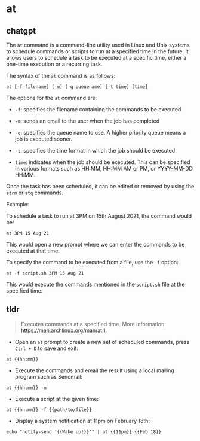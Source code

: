 # at 
## chatgpt 
The `at` command is a command-line utility used in Linux and Unix systems to schedule commands or scripts to run at a specified time in the future. It allows users to schedule a task to be executed at a specific time, either a one-time execution or a recurring task. 

The syntax of the `at` command is as follows: 

`at [-f filename] [-m] [-q queuename] [-t time] [time]`

The options for the `at` command are:

- `-f`: specifies the filename containing the commands to be executed

- `-m`: sends an email to the user when the job has completed

- `-q`: specifies the queue name to use. A higher priority queue means a job is executed sooner.

- `-t`: specifies the time format in which the job should be executed. 

- `time`: indicates when the job should be executed. This can be specified in various formats such as HH:MM, HH:MM AM or PM, or YYYY-MM-DD HH:MM.

Once the task has been scheduled, it can be edited or removed by using the `atrm` or `atq` commands.

Example: 

To schedule a task to run at 3PM on 15th August 2021, the command would be:

`at 3PM 15 Aug 21`

This would open a new prompt where we can enter the commands to be executed at that time. 

To specify the command to be executed from a file, use the `-f` option:

`at -f script.sh 3PM 15 Aug 21` 

This would execute the commands mentioned in the `script.sh` file at the specified time. 

## tldr 
 
> Executes commands at a specified time.
> More information: <https://man.archlinux.org/man/at.1>.

- Open an `at` prompt to create a new set of scheduled commands, press `Ctrl + D` to save and exit:

`at {{hh:mm}}`

- Execute the commands and email the result using a local mailing program such as Sendmail:

`at {{hh:mm}} -m`

- Execute a script at the given time:

`at {{hh:mm}} -f {{path/to/file}}`

- Display a system notification at 11pm on February 18th:

`echo "notify-send '{{Wake up!}}'" | at {{11pm}} {{Feb 18}}`
